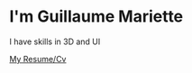 # I'm Guillaume Mariette

I have skills in 3D and UI

[My Resume/Cv](https://github.com/GuillaumeMarietteETPA/Portfolio/blob/main/Documents/MarietteGuillaume_CV.png)

